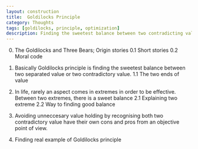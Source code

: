 ```yaml
---
layout: construction
title:  Goldilocks Principle
category: Thoughts
tags: [goldilocks, principle, optimization]
description: Finding the sweetest balance between two contradicting values.
---
```

0. The Goldilocks and Three Bears; Origin stories
0.1 Short stories
0.2 Moral code

1. Basically Goldilocks principle is finding the sweetest balance between two separated value or two contradictory value.
1.1 The two ends of value

2. In life, rarely an aspect comes in extremes in order to be effective. Between two extremes, there is a sweet balance
2.1 Explaining two extreme
2.2 Way to finding good balance

3. Avoiding unneccesary value holding by recognising both two contradictory value have their own cons and pros from an objective point of view.

4. Finding real example of Goldilocks principle

